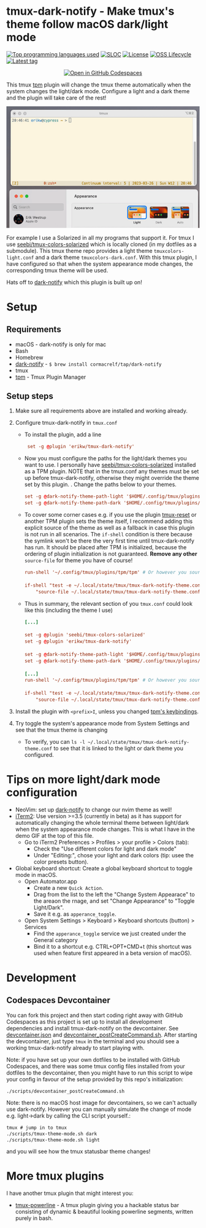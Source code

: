 # tmux-dark-notify - Make tmux's theme follow macOS dark/light mode

[![Top programming languages used](https://img.shields.io/github/languages/top/erikw/tmux-dark-notify)](#)
[![SLOC](https://sloc.xyz/github/erikw/tmux-dark-notify?lower=true)](#)
[![License](https://img.shields.io/github/license/erikw/tmux-dark-notify?color=informational)](LICENSE.txt)
[![OSS Lifecycle](https://img.shields.io/osslifecycle/erikw/tmux-dark-notify)](https://github.com/Netflix/osstracker)
[![Latest tag](https://img.shields.io/github/v/tag/erikw/tmux-dark-notify)](https://github.com/erikw/tmux-powerline/tags)

<p align="center">
    <!-- Ref: https://dev.to/azure/adding-a-github-codespace-button-to-your-readme-5f6l -->
    <a href="https://github.com/codespaces/new?hide_repo_select=true&ref=main&repo=619217443" title="Open in GitHub Codespaces" ><img alt="Open in GitHub Codespaces" src="https://github.com/codespaces/badge.svg"></a>
</p>

This tmux [tpm](https://github.com/tmux-plugins/tpm) plugin will change the tmux theme automatically when the system changes the light/dark mode. Configure a light and a dark theme and the plugin will take care of the rest!

![Demo of changing system theme](demo.gif)

For example I use a Solarized in all my programs that support it. For tmux I use [seebi/tmux-colors-solarized](https://github.com/seebi/tmux-colors-solarized) which is locally cloned (in my dotfiles as a submodule). This tmux theme repo provides a light theme `tmuxcolors-light.conf` and a dark theme `tmuxcolors-dark.conf`. With this tmux plugin, I have configured so that when the system appearance mode changes, the corresponding tmux theme will be used.

Hats off to [dark-notify](https://github.com/cormacrelf/dark-notify) which this plugin is built up on!

# Setup

## Requirements

- macOS - dark-notify is only for mac
- Bash
- Homebrew
- [dark-notify](https://github.com/cormacrelf/dark-notify) - `$ brew install cormacrelf/tap/dark-notify`
- tmux
- [tpm](https://github.com/tmux-plugins/tpm) - Tmux Plugin Manager

## Setup steps

1. Make sure all requirements above are installed and working already.
2. Configure tmux-dark-notify in `tmux.conf`
   - To install the plugin, add a line
     ```conf
      set -g @plugin 'erikw/tmux-dark-notify'
     ```
   - Now you must configure the paths for the light/dark themes you want to use. I personally have [seebi/tmux-colors-solarized](https://github.com/seebi/tmux-colors-solarized) installed as a TPM plugin. NOTE that in the tmux.conf any themes must be set up before tmux-dark-notify, otherwise they might override the theme set by this plugin. . Change the paths below to your themes.
     ```conf
     set -g @dark-notify-theme-path-light '$HOME/.config/tmux/plugins/tmux-colors-solarized/tmuxcolors-light.conf'
     set -g @dark-notify-theme-path-dark '$HOME/.config/tmux/plugins/tmux-colors-solarized/tmuxcolors-dark.conf'
     ```
   - To cover some corner cases e.g. if you use the plugin [tmux-reset](https://github.com/hallazzang/tmux-reset) or another TPM plugin sets the theme itself, I recommend adding this explicit source of the theme as well as a fallback in case this plugin is not run in all scenarios. The `if-shell` condition is there because the symlink won't be there the very first time until tmux-dark-notify has run. It should be placed after TPM is initialized, because the ordering of plugin initialization is not guaranteed. **Remove any other** `source-file` for theme you have of course!

     ```conf
     run-shell '~/.config/tmux/plugins/tpm/tpm' # Or however you source tpm.

     if-shell "test -e ~/.local/state/tmux/tmux-dark-notify-theme.conf" \
         "source-file ~/.local/state/tmux/tmux-dark-notify-theme.conf"
     ```

   - Thus in summary, the relevant section of you `tmux.conf` could look like this (including the theme I use)

     ```conf
     [...]

     set -g @plugin 'seebi/tmux-colors-solarized'
     set -g @plugin 'erikw/tmux-dark-notify'

     set -g @dark-notify-theme-path-light '$HOME/.config/tmux/plugins/tmux-colors-solarized/tmuxcolors-light.conf'
     set -g @dark-notify-theme-path-dark '$HOME/.config/tmux/plugins/tmux-colors-solarized/tmuxcolors-dark.conf'

     [...]
     run-shell '~/.config/tmux/plugins/tpm/tpm' # Or however you source tpm.

     if-shell "test -e ~/.local/state/tmux/tmux-dark-notify-theme.conf" \
         "source-file ~/.local/state/tmux/tmux-dark-notify-theme.conf"
     ```

3. Install the plugin with `<prefix>I`, unless you changed [tpm's keybindings](https://github.com/tmux-plugins/tpm#key-bindings).
4. Try toggle the system's appearance mode from System Settings and see that the tmux theme is changing
   - To verify, you can `ls -l ~/.local/state/tmux/tmux-dark-notify-theme.conf` to see that it is linked to the light or dark theme you configured.

# Tips on more light/dark mode configuration

- NeoVim: set up [dark-notify](https://github.com/cormacrelf/dark-notify) to change our nvim theme as well!
- [iTerm2](https://iterm2.com/downloads.html): Use version >=3.5 (currently in beta) as it has support for automatically changing the whole terminal theme between light/dark when the system appearance mode changes. This is what I have in the demo GIF at the top of this file.
  - Go to iTerm2 Preferences > Profiles > your profile > Colors (tab):
    - Check the "Use different colors for light and dark mode"
    - Under "Editing:", chose your light and dark colors (tip: usee the color presets button).
- Global keyboard shortcut: Create a global keyboard shortcut to toggle mode in macOS.
  - Open Automator.app
    - Create a new `Quick Action`.
    - Drag from the list to the left the "Change System Appearace" to the areaon the rnage, and set "Change Appearance" to "Toggle Light/Dark".
    - Save it e.g. as `apperance_toggle`.
  - Open System Settings > Keyboard > Keyboard shortcuts (button) > Services
    - Find the `apperance_toggle` service we just created under the General category
    - Bind it to a shortcut e.g. CTRL+OPT+CMD+t (this shortcut was used when feature first appeared in a beta version of macOS).

# Development

## Codespaces Devcontainer

You can fork this project and then start coding right away with GitHub Codespaces as this project is set up to install all development dependencies and install tmux-dark-notify on the devcontainer. See [devcontainer.json](.devcontainer/devcontainer.json) and [devcontainer_postCreateCommand.sh](scripts/devcontainer_postCreateCommand.sh). After starting the devcontainer, just type `tmux` in the terminal and you should see a working tmux-dark-notify already to start playing with.

Note: if you have set up your own dotfiles to be installed with GitHub Codespaces, and there was some tmux config files installed from your dotfiles to the devcontainer, then you might have to run this script to wipe your config in favour of the setup provided by this repo's initialization:

```shell
./scripts/devcontainer_postCreateCommand.sh
```

Note: there is no macOS host image for devcontainers, so we can't actually use dark-notify. However you can manually simulate the change of mode e.g. light->dark by calling the CLI script yourself.:

```shell
tmux # jump in to tmux
./scripts/tmux-theme-mode.sh dark
./scripts/tmux-theme-mode.sh light
```

and you will see how the tmux statusbar theme changes!

# More tmux plugins

I have another tmux plugin that might interest you:

- [tmux-powerline](https://github.com/erikw/tmux-powerline) - A tmux plugin giving you a hackable status bar consisting of dynamic & beautiful looking powerline segments, written purely in bash.
